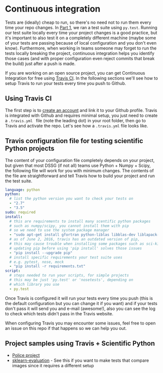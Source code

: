 # Continuous integration

Tests are (ideally) cheap to run, so there's no need not to run them every time your repo changes. In [Part 1]((python_testing.md)), we ran a test suite using `py.test`. Running our test suite locally every time your project changes is a good practice, but it's important to also test it on a completely different machine (maybe some of your tests are passing because of local configuration and you don't even know). Furthermore, when working in teams someone may forget to run the tests locally breaking the project, continuous integration helps you identify those cases (and with proper configuration even reject commits that break the build) just after a push is made.

If you are working on an open source project, you can get Continuous Integration for free using [Travis CI](https://travis-ci.org/). In the following sections we'll see how to setup Travis to run your tests every time you push to Github.

## Using Travis CI

The first step is to [create an account](https://travis-ci.com/) and link it to your Github profile. Travis is integrated with Github and requires minimal setup,  you just need to create a `.travis.yml ` file (note the leading dot) in your root folder, then go to Travis and activate the repo. Let's see how a `.travis.yml` file looks like.

## Travis configuration file for testing scientific Python projects

The content of your configuration file completely depends on your project, but given that most DSSG (if not all) teams use Python + Numpy + Scipy, the following file will work for you with minimum changes. The contents of the file are straightforward and tell Travis how to build your project and run the test suite.

```yaml
language: python
python:
  # list the python version you want to check your tests on
  - "2.7"
  - "3.5"
sudo: required
install:
  # this are requirements to install many scentific python packages
  # such as numpy/scipy, you cannot install them with pip
  # so we need to use the system package manager
  - "sudo apt-get install gfortran python-liblas libblas-dev liblapack-dev libatlas-dev"
  # as of June 2, 2016, travis has an outdated version of pip,
  # this may cause trouble when installing some packages such as sci-kit learn
  # updating pip before using 'pip install' solves those issues
  - "pip install --upgrade pip"
  # install specific requirements your test suite uses
  # e.g. pytest, nose, mock
  - "pip install -r requirements.txt"
script:
  # steps needed to run your scripts, for simple projects
  # this may be just 'py.test' or 'nosetests', depending on
  # which library you use
  - py.test
```

Once Travis is configured it will run your tests every time you push (this is the default configuration but you can change it if you want) and if your tests don't pass it will send you and e-mail (awesome!), also you can see the log to check which tests didn't pass in the Travis website.

When configuring Travis you may encounter some issues, feel free to open an issue on this repo if that happens so we can help you out.

## Project samples using Travis + Scientific Python

*   [Police project](https://github.com/dssg/police-eis)
*   [sklearn-evaluation](https://github.com/edublancas/sklearn-evaluation) - See this if you want to make tests that compare images since it requires a different setup

